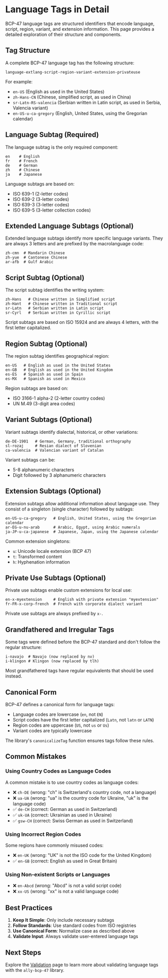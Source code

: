 # Language Tags in Detail

BCP-47 language tags are structured identifiers that encode language, script, region, variant, and extension information. This page provides a detailed exploration of their structure and components.

## Tag Structure

A complete BCP-47 language tag has the following structure:

```
language-extlang-script-region-variant-extension-privateuse
```

<TagStructureVisual />

For example:

- `en-US` (English as used in the United States)
- `zh-Hans-CN` (Chinese, simplified script, as used in China)
- `sr-Latn-RS-valencia` (Serbian written in Latin script, as used in Serbia, Valencia variant)
- `en-US-u-ca-gregory` (English, United States, using the Gregorian calendar)

## Language Subtag (Required)

The language subtag is the only required component:

```
en    # English
fr    # French
de    # German
zh    # Chinese
ja    # Japanese
```

Language subtags are based on:

- ISO 639-1 (2-letter codes)
- ISO 639-2 (3-letter codes)
- ISO 639-3 (3-letter codes)
- ISO 639-5 (3-letter collection codes)

## Extended Language Subtags (Optional)

Extended language subtags identify more specific language variants. They are always 3 letters and are prefixed by the macrolanguage code:

```
zh-cmn  # Mandarin Chinese
zh-yue  # Cantonese Chinese
ar-afb  # Gulf Arabic
```

## Script Subtag (Optional)

The script subtag identifies the writing system:

```
zh-Hans   # Chinese written in Simplified script
zh-Hant   # Chinese written in Traditional script
sr-Latn   # Serbian written in Latin script
sr-Cyrl   # Serbian written in Cyrillic script
```

Script subtags are based on ISO 15924 and are always 4 letters, with the first letter capitalized.

## Region Subtag (Optional)

The region subtag identifies geographical region:

```
en-US   # English as used in the United States
en-GB   # English as used in the United Kingdom
es-ES   # Spanish as used in Spain
es-MX   # Spanish as used in Mexico
```

Region subtags are based on:

- ISO 3166-1 alpha-2 (2-letter country codes)
- UN M.49 (3-digit area codes)

## Variant Subtags (Optional)

Variant subtags identify dialectal, historical, or other variations:

```
de-DE-1901   # German, Germany, traditional orthography
sl-rozaj     # Resian dialect of Slovenian
ca-valencia  # Valencian variant of Catalan
```

Variant subtags can be:

- 5-8 alphanumeric characters
- Digit followed by 3 alphanumeric characters

## Extension Subtags (Optional)

Extension subtags allow additional information about language use. They consist of a singleton (single character) followed by subtags:

```
en-US-u-ca-gregory   # English, United States, using the Gregorian calendar
ar-EG-u-nu-arab      # Arabic, Egypt, using Arabic numerals
ja-JP-u-ca-japanese  # Japanese, Japan, using the Japanese calendar
```

Common extension singletons:

- `u`: Unicode locale extension (BCP 47)
- `t`: Transformed content
- `h`: Hyphenation information

## Private Use Subtags (Optional)

Private use subtags enable custom extensions for local use:

```
en-x-myextension     # English with private extension "myextension"
fr-FR-x-corp-french  # French with corporate dialect variant
```

Private use subtags are always prefixed by `x-`.

## Grandfathered and Irregular Tags

Some tags were defined before the BCP-47 standard and don't follow the regular structure:

```
i-navajo  # Navajo (now replaced by nv)
i-klingon # Klingon (now replaced by tlh)
```

Most grandfathered tags have regular equivalents that should be used instead.

## Canonical Form

BCP-47 defines a canonical form for language tags:

- Language codes are lowercase (`en`, not `EN`)
- Script codes have the first letter capitalized (`Latn`, not `latn` or `LATN`)
- Region codes are uppercase (`US`, not `us` or `Us`)
- Variant codes are typically lowercase

The library's `canonicalizeTag` function ensures tags follow these rules.

## Common Mistakes

### Using Country Codes as Language Codes

A common mistake is to use country codes as language codes:

- ❌ `ch-DE` (wrong: "ch" is Switzerland's country code, not a language)
- ❌ `ua-UA` (wrong: "ua" is the country code for Ukraine, "uk" is the language code)
- ✅ `de-CH` (correct: German as used in Switzerland)
- ✅ `uk-UA` (correct: Ukrainian as used in Ukraine)
- ✅ `gsw-CH` (correct: Swiss German as used in Switzerland)

### Using Incorrect Region Codes

Some regions have commonly misused codes:

- ❌ `en-UK` (wrong: "UK" is not the ISO code for the United Kingdom)
- ✅ `en-GB` (correct: English as used in Great Britain)

### Using Non-existent Scripts or Languages

- ❌ `en-Abcd` (wrong: "Abcd" is not a valid script code)
- ❌ `xx-US` (wrong: "xx" is not a valid language code)

## Best Practices

1. **Keep It Simple**: Only include necessary subtags
2. **Follow Standards**: Use standard codes from ISO registries
3. **Use Canonical Form**: Normalize case as described above
4. **Validate Input**: Always validate user-entered language tags

## Next Steps

Explore the [Validation](./validation) page to learn more about validating language tags with the `ally-bcp-47` library.
